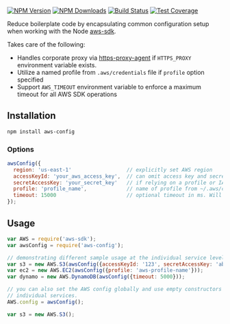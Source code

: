 [![NPM Version][npm-image]][npm-url]
[![NPM Downloads][downloads-image]][downloads-url]
[![Build Status][travis-image]][travis-url]
[![Test Coverage][coveralls-image]][coveralls-url]

Reduce boilerplate code by encapsulating common configuration setup when working with the Node [aws-sdk](http://docs.aws.amazon.com/AWSJavaScriptSDK/guide/node-intro.html).

Takes care of the following:
* Handles corporate proxy via [https-proxy-agent](https://www.npmjs.com/package/https-proxy-agent)  if `HTTPS_PROXY` environment variable exists.
* Utilize a named profile from `.aws/credentials` file if `profile` option specified
* Support `AWS_TIMEOUT` environment variable to enforce a maximum timeout for all AWS SDK operations

## Installation

~~~sh
npm install aws-config
~~~

### Options

~~~js
awsConfig({
  region: 'us-east-1'                  // explicitly set AWS region
  accessKeyId: 'your_aws_access_key',  // can omit access key and secret key
  secretAccessKey: 'your_secret_key'   // if relying on a profile or IAM
  profile: 'profile_name',             // name of profile from ~/.aws/credentials
  timeout: 15000                       // optional timeout in ms. Will use AWS_TIMEOUT
});
~~~

## Usage

~~~js
var AWS = require('aws-sdk');
var awsConfig = require('aws-config');

// demonstrating different sample usage at the individual service level
var s3 = new AWS.S3(awsConfig({accessKeyId: '123', secretAccessKey: 'abc'}));
var ec2 = new AWS.EC2(awsConfig({profile: 'aws-profile-name'}));
var dynamo = new AWS.DynamoDB(awsConfig({timeout: 5000}));

// you can also set the AWS config globally and use empty constructors on
// individual services.
AWS.config = awsConfig();

var s3 = new AWS.S3();
~~~

[npm-image]: https://img.shields.io/npm/v/aws-config.svg?style=flat
[npm-url]: https://npmjs.org/package/htmlprep
[travis-image]: https://img.shields.io/travis/4front/aws-config.svg?style=flat
[travis-url]: https://travis-ci.org/4front/aws-config
[coveralls-image]: https://img.shields.io/coveralls/4front/aws-config.svg?style=flat
[coveralls-url]: https://coveralls.io/r/4front/aws-config?branch=master
[downloads-image]: https://img.shields.io/npm/dm/aws-config.svg?style=flat
[downloads-url]: https://npmjs.org/package/aws-config
